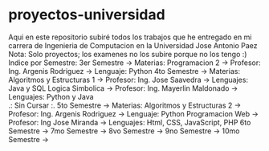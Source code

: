 # proyectos-universidad
Aqui en este repositorio subiré todos los trabajos que he entregado en mi carrera de Ingenieria de Computacion en la Universidad Jose Antonio Paez
Nota: Solo proyectos; los examenes no los subire porque no los tengo :)
Indice por Semestre:
3er Semestre  -> Materias: Programacion 2             -> Profesor: Ing. Argenis Rodriguez   -> Lenguaje: Python
4to Semestre  -> Materias: Algoritmos y Estructuras 1 -> Profesor: Ing. Jose Saavedra       -> Lenguajes: Java y SQL
                           Logica Simbolica           -> Profesor: Ing. Mayerlin Maldonado  -> Lenguajes: Python y Java     
                                                  .: Sin Cursar :.
5to Semestre  -> Materias: Algoritmos y Estructuras 2 -> Profesor: Ing. Argenis Rodriguez   -> Lenguaje: Python
                           Programacion Web           -> Profesor: Ing Jose Miranda         -> Lenguajes: Html, CSS, JavaScript, PHP
6to Semestre  ->
7mo Semestre  ->
8vo Semestre  ->
9no Semestre  ->
10mo Semestre ->
